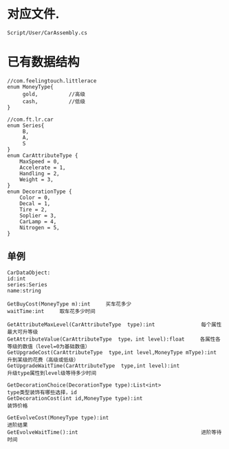 # 对应文件.

	Script/User/CarAssembly.cs

# 已有数据结构

	//com.feelingtouch.littlerace
    enum MoneyType{
         gold,          //高级
         cash,          //低级
    }

    //com.ft.lr.car
    enum Series{
         B,
         A,
         S
    }
	enum CarAttributeType {
		MaxSpeed = 0,
		Accelerate = 1,
		Handling = 2,
		Weight = 3,
	}
	enum DecorationType {
		Color = 0,
		Decal = 1,
		Tire = 2,
		Soplier = 3,
		CarLamp = 4,
		Nitrogen = 5,
	}


## 单例
	CarDataObject:
    id:int       
    series:Series            
    name:string          
    
    GetBuyCost(MoneyType m):int     买车花多少        
    waitTime:int     取车花多少时间
    
    GetAttributeMaxLevel(CarAttributeType  type):int               每个属性最大可升等级
    GetAttributeValue(CarAttributeType  type，int level):float     各属性各等级的数值（level=0为基础数值）
    GetUpgradeCost(CarAttributeType  type,int level,MoneyType mType):int    升到某级的花费（高级或低级）
    GetUpgradeWaitTime(CarAttributeType  type,int level):int                    升级type属性到level级等待多少时间
    
    GetDecorationChoice(DecorationType type):List<int>                        type类型装饰有哪些选择，id
    GetDecorationCost(int id,MoneyType type):int                                        装饰价格
    
    GetEvolveCost(MoneyType type):int                                          进阶结果
    GetEvolveWaitTime():int                                        进阶等待时间                            
    
